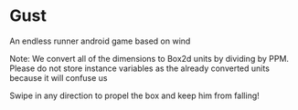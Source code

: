 Gust
====

An endless runner android game based on wind

Note: We convert all of the dimensions to Box2d units by dividing by PPM. Please do not store instance variables as the already converted units because it will confuse us

Swipe in any direction to propel the box and keep him from falling!
